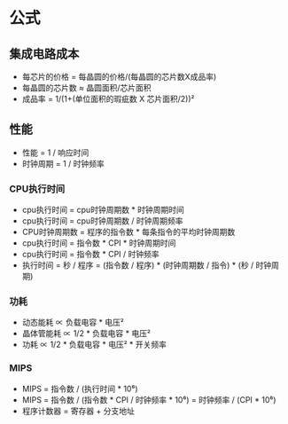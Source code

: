 # 公式

## 集成电路成本
- 每芯片的价格 = 每晶圆的价格/(每晶圆的芯片数X成品率)
- 每晶圆的芯片数 ≈ 晶圆面积/芯片面积
- 成品率 = 1/(1+(单位面积的瑕疵数 X 芯片面积/2))²

## 性能
- 性能 = 1 / 响应时间
- 时钟周期 = 1 / 时钟频率

### CPU执行时间
- cpu执行时间 = cpu时钟周期数 * 时钟周期时间
- cpu执行时间 = cpu时钟周期数 / 时钟周期频率
- CPU时钟周期数 = 程序的指令数 * 每条指令的平均时钟周期数 
- cpu执行时间 = 指令数 * CPI * 时钟周期时间
- cpu执行时间 = 指令数 * CPI / 时钟频率
- 执行时间 = 秒 / 程序 = (指令数 / 程序) * (时钟周期数 / 指令) * (秒 / 时钟周期)

### 功耗
- 动态能耗 ∝ 负载电容 * 电压²
- 晶体管能耗 ∝ 1/2 * 负载电容 * 电压²
- 功耗 ∝ 1/2 * 负载电容 * 电压² * 开关频率

### MIPS
- MIPS = 指令数 / (执行时间 * 10⁶)
- MIPS = 指令数 / (指令数 * CPI / 时钟频率 * 10⁶) = 时钟频率 / (CPI * 10⁶)
- 程序计数器 = 寄存器 + 分支地址
 


